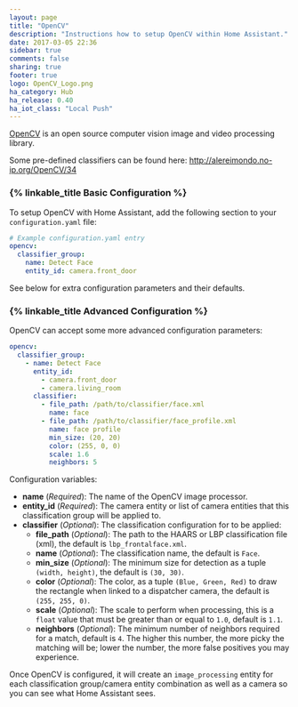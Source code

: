 ```yaml
---
layout: page
title: "OpenCV"
description: "Instructions how to setup OpenCV within Home Assistant."
date: 2017-03-05 22:36
sidebar: true
comments: false
sharing: true
footer: true
logo: OpenCV_Logo.png
ha_category: Hub
ha_release: 0.40
ha_iot_class: "Local Push"
---
```


[OpenCV](https://www.opencv.org) is an open source computer vision image and video processing library.

Some pre-defined classifiers can be found here: http://alereimondo.no-ip.org/OpenCV/34

### {% linkable_title Basic Configuration %}

To setup OpenCV with Home Assistant, add the following section to your `configuration.yaml` file:

```yaml
# Example configuration.yaml entry
opencv:
  classifier_group:
    name: Detect Face
    entity_id: camera.front_door
```

See below for extra configuration parameters and their defaults.

### {% linkable_title Advanced Configuration %}

OpenCV can accept some more advanced configuration parameters:

```yaml
opencv:
  classifier_group:
    - name: Detect Face
      entity_id:
        - camera.front_door
        - camera.living_room
      classifier:
        - file_path: /path/to/classifier/face.xml
          name: face
        - file_path: /path/to/classifier/face_profile.xml
          name: face profile
          min_size: (20, 20)
          color: (255, 0, 0)
          scale: 1.6
          neighbors: 5
```

Configuration variables:

- **name** (*Required*): The name of the OpenCV image processor.
- **entity_id** (*Required*): The camera entity or list of camera entities that this classification group will be applied to.
- **classifier** (*Optional*): The classification configuration for to be applied:
  - **file_path** (*Optional*): The path to the HAARS or LBP classification file (xml), the default is `lbp_frontalface.xml`.
  - **name** (*Optional*): The classification name, the default is `Face`.
  - **min_size** (*Optional*): The minimum size for detection as a tuple `(width, height)`, the default is `(30, 30)`.
  - **color** (*Optional*): The color, as a tuple `(Blue, Green, Red)` to draw the rectangle when linked to a dispatcher camera, the default is `(255, 255, 0)`.
  - **scale** (*Optional*): The scale to perform when processing, this is a `float` value that must be greater than or equal to `1.0`, default is `1.1`.
  - **neighbors** (*Optional*): The minimum number of neighbors required for a match, default is `4`. The higher this number, the more picky the matching will be; lower the number, the more false positives you may experience.

Once OpenCV is configured, it will create an `image_processing` entity for each classification group/camera entity combination as well as a camera so you can see what Home Assistant sees.
